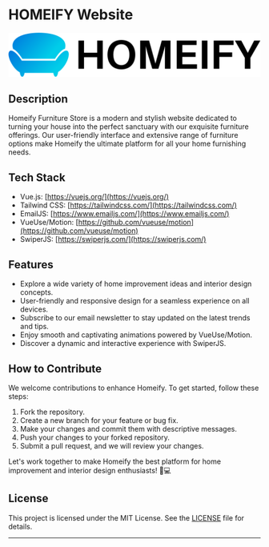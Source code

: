 # HOMEIFY Website

![Homeify Furniture Store Logo](./src/assets/Logo/logo.png)

## Description

Homeify Furniture Store is a modern and stylish website dedicated to turning your house into the perfect sanctuary with our exquisite furniture offerings. Our user-friendly interface and extensive range of furniture options make Homeify the ultimate platform for all your home furnishing needs.

## Tech Stack

- Vue.js: [https://vuejs.org/](https://vuejs.org/)
- Tailwind CSS: [https://tailwindcss.com/](https://tailwindcss.com/)
- EmailJS: [https://www.emailjs.com/](https://www.emailjs.com/)
- VueUse/Motion: [https://github.com/vueuse/motion](https://github.com/vueuse/motion)
- SwiperJS: [https://swiperjs.com/](https://swiperjs.com/)

## Features

- Explore a wide variety of home improvement ideas and interior design concepts.
- User-friendly and responsive design for a seamless experience on all devices.
- Subscribe to our email newsletter to stay updated on the latest trends and tips.
- Enjoy smooth and captivating animations powered by VueUse/Motion.
- Discover a dynamic and interactive experience with SwiperJS.

## How to Contribute

We welcome contributions to enhance Homeify. To get started, follow these steps:

1. Fork the repository.
2. Create a new branch for your feature or bug fix.
3. Make your changes and commit them with descriptive messages.
4. Push your changes to your forked repository.
5. Submit a pull request, and we will review your changes.

Let's work together to make Homeify the best platform for home improvement and interior design enthusiasts! 🏡💻

## License

This project is licensed under the MIT License. See the [LICENSE](https://github.com/your-username/homeify/blob/main/LICENSE) file for details.

---
